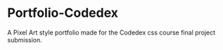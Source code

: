 # Portfolio-Codedex
A Pixel Art style portfolio made for the Codedex css course final project submission.